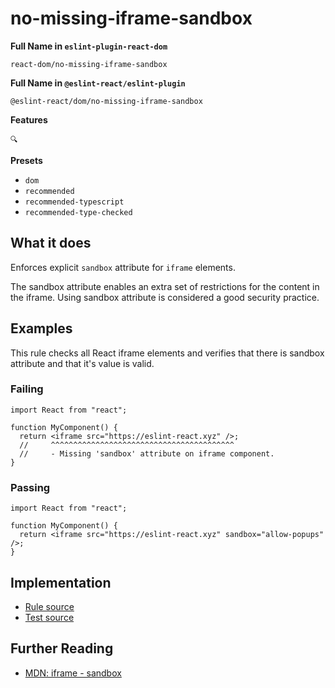# no-missing-iframe-sandbox

**Full Name in `eslint-plugin-react-dom`**

```plain copy
react-dom/no-missing-iframe-sandbox
```

**Full Name in `@eslint-react/eslint-plugin`**

```plain copy
@eslint-react/dom/no-missing-iframe-sandbox
```

**Features**

`🔍`

**Presets**

- `dom`
- `recommended`
- `recommended-typescript`
- `recommended-type-checked`

## What it does

Enforces explicit `sandbox` attribute for `iframe` elements.

The sandbox attribute enables an extra set of restrictions for the content in the iframe. Using sandbox attribute is considered a good security practice.

## Examples

This rule checks all React iframe elements and verifies that there is sandbox attribute and that it's value is valid.

### Failing

```tsx
import React from "react";

function MyComponent() {
  return <iframe src="https://eslint-react.xyz" />;
  //     ^^^^^^^^^^^^^^^^^^^^^^^^^^^^^^^^^^^^^^^^^
  //     - Missing 'sandbox' attribute on iframe component.
}
```

### Passing

```tsx
import React from "react";

function MyComponent() {
  return <iframe src="https://eslint-react.xyz" sandbox="allow-popups" />;
}
```

## Implementation

- [Rule source](https://github.com/Rel1cx/eslint-react/tree/main/packages/plugins/eslint-plugin-react-dom/src/rules/no-missing-iframe-sandbox.ts)
- [Test source](https://github.com/Rel1cx/eslint-react/tree/main/packages/plugins/eslint-plugin-react-dom/src/rules/no-missing-iframe-sandbox.spec.ts)

## Further Reading

- [MDN: iframe - sandbox](https://developer.mozilla.org/en-US/docs/Web/HTML/Element/iframe#attributes)
